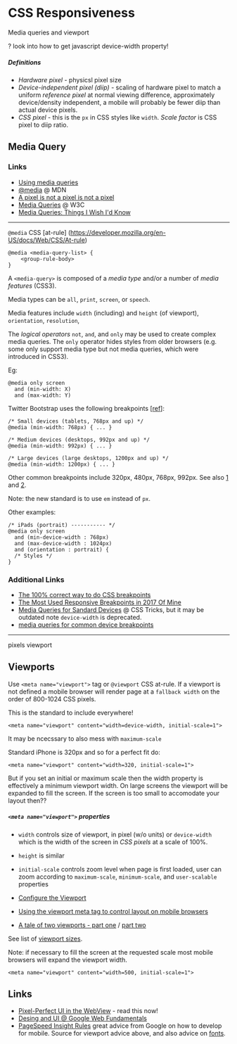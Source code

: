 # CSS Responsiveness

Media queries and viewport

? look into how to get javascript device-width property!

##### Definitions

* _Hardware pixel_ - physicsl pixel size
* _Device-independent pixel (diip)_ - scaling of hardware pixel to match a uniform _reference pixel_ at normal viewing difference, approximately device/density independent, a mobile will probably be fewer diip than actual device pixels.
* _CSS pixel_ - this is the `px` in CSS styles like `width`. _Scale factor_ is CSS pixel to diip ratio.

## Media Query

### Links

* [Using media queries](https://developer.mozilla.org/en-US/docs/Web/CSS/Media_Queries/Using_media_queries)
* [@media](https://developer.mozilla.org/en-US/docs/Web/CSS/@media) @ MDN
* [A pixel is not a pixel is not a pixel](http://www.quirksmode.org/blog/archives/2010/04/a_pixel_is_not.html)
* [Media Queries](https://www.w3.org/TR/css3-mediaqueries/) @ W3C
* [Media Queries: Things I Wish I'd Know](https://blog.box.com/blog/media-queries-things-i-wish-id-known/)

---

`@media` CSS [at-rule]
(https://developer.mozilla.org/en-US/docs/Web/CSS/At-rule)

    @media <media-query-list> {
        <group-rule-body>
    }

A `<media-query>` is composed of a _media type_ and/or a number of _media features_ (CSS3).

Media types can be `all`, `print`, `screen`, or `speech`.

Media features include `width` (including) and `height` (of viewport), `orientation`, `resolution`, 

The *logical operators* `not`, `and`, and `only` may be used to create complex media queries. The `only` operator hides styles from older browsers (e.g. some only support media type but not media queries, which were introduced in CSS3).

Eg:

    @media only screen
      and (min-width: X)
      and (max-width: Y)

Twitter Bootstrap uses the following breakpoints
[[ref](https://getbootstrap.com/docs/3.3/css/)]:

    /* Small devices (tablets, 768px and up) */
    @media (min-width: 768px) { ... }

    /* Medium devices (desktops, 992px and up) */
    @media (min-width: 992px) { ... }

    /* Large devices (large desktops, 1200px and up) */
    @media (min-width: 1200px) { ... }

Other common breakpoints include 320px, 480px, 768px, 992px. See also [1](https://stackoverflow.com/q/8564752) and [2](https://stackoverflow.com/q/16443380).

Note: the new standard is to use `em` instead of `px`.


Other examples:

    /* iPads (portrait) ----------- */
    @media only screen 
      and (min-device-width : 768px) 
      and (max-device-width : 1024px) 
      and (orientation : portrait) {
      /* Styles */
    }

### Additional Links

* [The 100% correct way to do CSS breakpoints](https://medium.freecodecamp.org/the-100-correct-way-to-do-css-breakpoints-88d6a5ba1862)
* [The Most Used Responsive Breakpoints in 2017 Of Mine](https://medium.com/@uiuxlab/the-most-used-responsive-breakpoints-in-2017-of-mine-9588e9bd3a8a)
* [Media Queries for Sandard Devices](https://css-tricks.com/snippets/css/media-queries-for-standard-devices/) @ CSS Tricks, but it may be outdated note `device-width` is deprecated.
* [media queries for common device breakpoints](https://responsivedesign.is/develop/browser-feature-support/media-queries-for-common-device-breakpoints/)

----

pixels
viewport

## Viewports

Use `<meta name="viewport">` tag or `@viewport` CSS at-rule. If a viewport is not defined a mobile browser will render page at a `fallback width` on the order of 800-1024 CSS pixels.

This is the standard to include everywhere!

    <meta name="viewport" content="width=device-width, initial-scale=1">

It may be ncecssary to also mess with `maximum-scale`

Standard iPhone is 320px and so for a perfect fit do:

    <meta name="viewport" content="width=320, initial-scale=1">

But if you set an initial or maximum scale then the width property is effectively a minimum viewport width. On large screens the viewport will be expanded to fill the screen. If the screen is too small to accomodate your layout then??

##### `<meta name="viewport">` properties

* `width` controls size of viewport, in pixel (w/o units) or `device-width` which is the width of the screen in _CSS pixels_ at a scale of 100%.
* `height` is similar

* `initial-scale` controls zoom level when page is first loaded, user can zoom according to `maximum-scale`, `minimum-scale`, and `user-scalable` properties

* [Configure the Viewport](https://developers.google.com/speed/docs/insights/ConfigureViewport)
* [Using the viewport meta tag to control layout on mobile browsers](https://developer.mozilla.org/en-US/docs/Mozilla/Mobile/Viewport_meta_tag)
* [A tale of two viewports - part one](http://www.quirksmode.org/mobile/viewports.html) / [part two](http://www.quirksmode.org/mobile/viewports2.html)

See list of [viewport sizes](http://viewportsizes.com/).

Note: if necessary to fill the screen at the requested scale most mobile browsers will expand the viewport width.

    <meta name="viewport" content="width=500, initial-scale=1">
    
## Links

* [Pixel-Perfect UI in the WebView](https://developer.chrome.com/multidevice/webview/pixelperfect) - read this now!
* [Desing and UI @ Google Web Fundamentals](https://developers.google.com/web/fundamentals/design-and-ui/)
* [PageSpeed Insight Rules](https://developers.google.com/speed/docs/insights/rules) great advice from Google on how to develop for mobile. Source for viewport advice above, and also advice on [fonts](https://developers.google.com/speed/docs/insights/rules).


